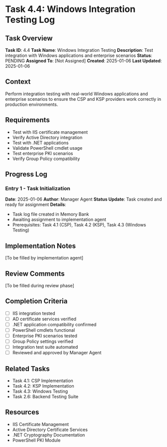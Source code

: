 # Task 4.4: Windows Integration Testing Log

## Task Overview
**Task ID**: 4.4
**Task Name**: Windows Integration Testing
**Description**: Test integration with Windows applications and enterprise scenarios
**Status**: PENDING
**Assigned To**: [Not Assigned]
**Created**: 2025-01-06
**Last Updated**: 2025-01-06

## Context
Perform integration testing with real-world Windows applications and enterprise scenarios to ensure the CSP and KSP providers work correctly in production environments.

## Requirements
- Test with IIS certificate management
- Verify Active Directory integration
- Test with .NET applications
- Validate PowerShell cmdlet usage
- Test enterprise PKI scenarios
- Verify Group Policy compatibility

## Progress Log

### Entry 1 - Task Initialization
**Date**: 2025-01-06
**Author**: Manager Agent
**Status Update**: Task created and ready for assignment
**Details**: 
- Task log file created in Memory Bank
- Awaiting assignment to implementation agent
- Prerequisites: Task 4.1 (CSP), Task 4.2 (KSP), Task 4.3 (Windows Testing)

## Implementation Notes
[To be filled by implementation agent]

## Review Comments
[To be filled during review phase]

## Completion Criteria
- [ ] IIS integration tested
- [ ] AD certificate services verified
- [ ] .NET application compatibility confirmed
- [ ] PowerShell cmdlets functional
- [ ] Enterprise PKI scenarios tested
- [ ] Group Policy settings verified
- [ ] Integration test suite automated
- [ ] Reviewed and approved by Manager Agent

## Related Tasks
- Task 4.1: CSP Implementation
- Task 4.2: KSP Implementation
- Task 4.3: Windows Testing
- Task 2.6: Backend Testing Suite

## Resources
- IIS Certificate Management
- Active Directory Certificate Services
- .NET Cryptography Documentation
- PowerShell PKI Module